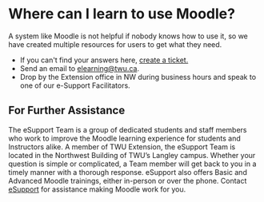 # Where can I learn to use Moodle?

A system like Moodle is not helpful if nobody knows how to use it, so we have created multiple resources for users to get what they need.

* If you can't find your answers here, [create a ticket.](https://trinitywestern.teamdynamix.com/TDClient/Requests/ServiceCatalog?CategoryID=5436)
* Send an email to [elearning@twu.ca](https://github.com/TWUOnline/moodlehelp/tree/1e5e390e28e31e7d5d492bca740f1e7d4e5fcf54/general/elearning@twu.ca).
* Drop by the Extension office in NW during business hours and speak to one of our e-Support Facilitators.

## For Further Assistance

The eSupport Team is a group of dedicated students and staff members who work to improve the Moodle learning experience for students and Instructors alike. A member of TWU Extension, the eSupport Team is located in the Northwest Building of TWU’s Langley campus. Whether your question is simple or complicated, a Team member will get back to you in a timely manner with a thorough response. eSupport also offers Basic and Advanced Moodle trainings, either in-person or over the phone. Contact [eSupport](https://trinitywestern.teamdynamix.com/TDClient/Requests/ServiceDet?ID=16141) for assistance making Moodle work for you.

